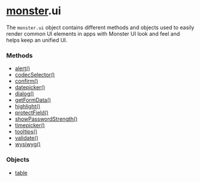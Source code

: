 # [monster][monster].ui
The `monster.ui` object contains different methods and objects used to easily render common UI elements in apps with Monster UI look and feel and helps keep an unified UI.

### Methods
* [alert()][alert]
* [codecSelector()][codecSelector]
* [confirm()][confirm]
* [datepicker()][datepicker]
* [dialog()][dialog]
* [getFormData()][getFormData]
* [highlight()][highlight]
* [protectField()][protect_field]
* [showPasswordStrength()][show_password_strength]
* [timepicker()][timepicker]
* [tooltips()][tooltips]
* [validate()][validate]
* [wysiwyg()][wysiwyg]

### Objects
* [table][table]

[monster]: ../monster.md

[table]: ui/table.md

[alert]: ui/alert().md
[codecSelector]: ui/codecSelector().md
[confirm]: ui/confirm().md
[datepicker]: ui/datepicker().md
[dialog]: ui/dialog().md
[getFormData]: ui/getFormData().md
[highlight]: ui/highlight().md
[protect_field]: ui/protectField().md
[show_password_strength]: ui/showPasswordStrength().md
[timepicker]: ui/timepicker().md
[tooltips]: ui/tooltips().md
[validate]: ui/validate().md
[wysiwyg]: ui/wysiwyg().md
